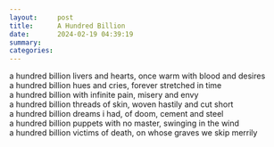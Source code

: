```yaml
---
layout:     post
title:      A Hundred Billion
date:       2024-02-19 04:39:19
summary:    
categories:
---
```


a hundred billion livers and hearts, once warm with blood and desires\
a hundred billion hues and cries, forever stretched in time\
a hundred billion with infinite pain, misery and envy\
a hundred billion threads of skin, woven hastily and cut short\
a hundred billion dreams i had, of doom, cement and steel\
a hundred billion puppets with no master, swinging in the wind\
a hundred billion victims of death, on whose graves we skip merrily

